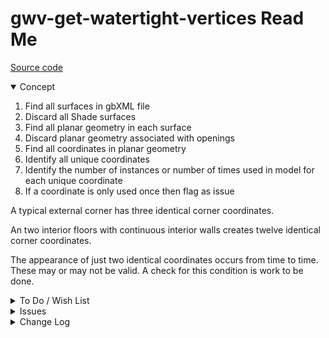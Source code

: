 # gwv-get-watertight-vertices Read Me

[Source code]( https://github.com/ladybug-tools/spider-gbxml-fixer/tree/master/r0-4-0/gwv-get-watertight-vertices )

<details open>

<summary>Concept</summary>

1. Find all surfaces in gbXML file
2. Discard all Shade surfaces
3. Find all planar geometry in each surface
4. Discard planar geometry associated with openings
5. Find all coordinates in planar geometry
6. Identify all unique coordinates
7. Identify the number of instances or number of times used in model for each unique coordinate
8. If a coordinate is only used once then flag as issue

A typical external corner has three identical corner coordinates.

An two interior floors with continuous interior walls creates twelve identical corner coordinates.

The appearance of just two identical coordinates occurs from time to time. These may or may not be valid. A check for this condition is work to be done.

</details>

<details>

<summary>To Do / Wish List</summary>


</details>

<details>

<summary>Issues</summary>


</details>

<details>

<summary>Change Log</summary>

### 2019-06-07 ~ Theo


* F - GWV.js: First commit

</details>
